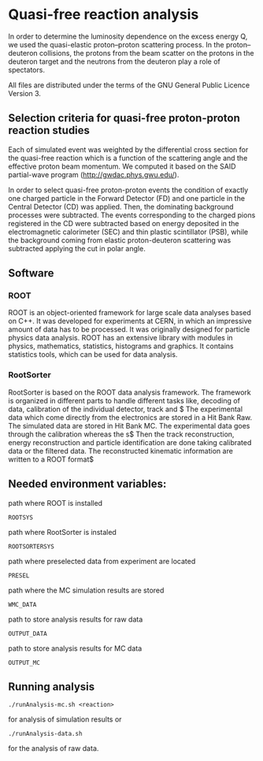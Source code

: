 # Quasi-free reaction analysis

In order to determine the luminosity dependence on the excess energy Q, we used the quasi-elastic proton–proton scattering process.
In the proton–deuteron collisions, the protons from the beam scatter on the protons in the deuteron target and the neutrons from the deuteron play a role of spectators.

All files are distributed under the terms of the GNU General Public Licence Version 3.

## Selection criteria for quasi-free proton-proton reaction studies

Each of simulated event was weighted by the differential cross section for the quasi-free reaction which is a function of the scattering angle and the effective proton beam momentum. 
We computed it based on the SAID partial-wave program (http://gwdac.phys.gwu.edu/).

In order to select quasi-free proton-proton events the condition of exactly one charged particle in the Forward Detector (FD) and one particle in the Central Detector (CD) was applied. 
Then, the dominating background processes were subtracted. 
The events corresponding to the charged pions registered in the CD were subtracted based on energy deposited in the electromagnetic calorimeter (SEC) and thin plastic scintillator (PSB), while the background coming from elastic proton-deuteron scattering was subtracted applying the cut in polar angle.

## Software

### ROOT 
ROOT is an object-oriented framework for large scale data analyses based on C++.
It was developed for experiments at CERN, in which an impressive amount of data has to be processed. It was originally designed for particle physics data analysis.
ROOT has an extensive library with modules in physics, mathematics, statistics, histograms and graphics. It contains statistics tools, which can be used for data analysis.

### RootSorter
RootSorter is based on the ROOT data analysis framework. The framework is organized in different parts to handle different tasks like, decoding of data, calibration of the individual detector, track and $
The experimental data which come directly from the electronics are stored in a Hit Bank Raw. The simulated data are stored in Hit Bank MC. The experimental data goes through the calibration whereas the s$
Then the track reconstruction, energy reconstruction and particle identification are done taking calibrated data or the filtered data. The reconstructed kinematic information are written to a ROOT format$

## Needed environment variables:

path where ROOT is installed

    ROOTSYS

path where RootSorter is instaled

    ROOTSORTERSYS

path where preselected data from experiment are located

    PRESEL

path where the MC simulation results are stored

    WMC_DATA

path to store analysis results for raw data

    OUTPUT_DATA

path to store analysis results for MC data

    OUTPUT_MC

## Running analysis

    ./runAnalysis-mc.sh <reaction>

for analysis of simulation results or

    ./runAnalysis-data.sh

for the analysis of raw data.
